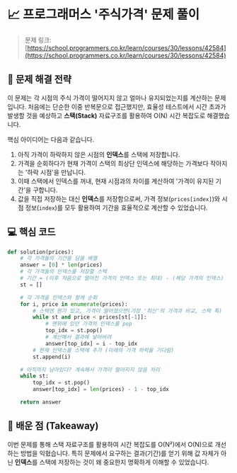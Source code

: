 # 📈 프로그래머스 '주식가격' 문제 풀이

> 문제 링크: [https://school.programmers.co.kr/learn/courses/30/lessons/42584](https://school.programmers.co.kr/learn/courses/30/lessons/42584)

## 🎯 문제 해결 전략

이 문제는 각 시점의 주식 가격이 떨어지지 않고 얼마나 유지되었는지를 계산하는 문제입니다. 처음에는 단순한 이중 반복문으로 접근했지만, 효율성 테스트에서 시간 초과가 발생할 것을 예상하고 **스택(Stack)** 자료구조를 활용하여 O(N) 시간 복잡도로 해결했습니다.

핵심 아이디어는 다음과 같습니다.

1.  아직 가격이 하락하지 않은 시점의 **인덱스**를 스택에 저장합니다.
2.  가격을 순회하다가 현재 가격이 스택의 최상단 인덱스에 해당하는 가격보다 작아지는 '하락 시점'을 만납니다.
3.  이때 스택에서 인덱스를 꺼내, 현재 시점과의 차이를 계산하여 '가격이 유지된 기간'을 구합니다.
4.  값을 직접 저장하는 대신 **인덱스**를 저장함으로써, 가격 정보(`prices[index]`)와 시점 정보(`index`)를 모두 활용하여 기간을 효율적으로 계산할 수 있었습니다.

## 💻 핵심 코드

```python
def solution(prices):
    # 각 가격들의 기간을 담을 배열
    answer = [0] * len(prices)
    # 각 가격들의 인덱스를 저장할 스택
    # 기간 = (이후 처음으로 떨어진 가격의 인덱스 또는 최대) - (해당 가격의 인덱스)
    st = []

    # 각 가격을 인덱스와 함께 순회
    for i, price in enumerate(prices):
        # 스택엔 뭔가 있고, 가격이 떨어졌으면(가장 '최신'의 가격과 비교, 스택 특)
        while st and price < prices[st[-1]]:
            # 맨위에 있던 가격의 인덱스를 pop
            top_idx = st.pop()
            # 계산해서 결과에 넣어버려
            answer[top_idx] = i - top_idx
        # 현재 인덱스를 스택에 추가 (미래의 가격 하락을 기다림)
        st.append(i)

    # 아직까지 남아있다? 계속해서 가격이 떨어지지 않음 처리
    while st:
        top_idx = st.pop()
        answer[top_idx] = len(prices) - 1 - top_idx

    return answer
```

## 🤔 배운 점 (Takeaway)

이번 문제를 통해 스택 자료구조를 활용하여 시간 복잡도를 O(N²)에서 O(N)으로 개선하는 방법을 익혔습니다. 특히 문제에서 요구하는 결과(기간)를 얻기 위해 값 자체가 아닌 **인덱스**를 스택에 저장하는 것이 왜 중요한지 명확하게 이해할 수 있었습니다.